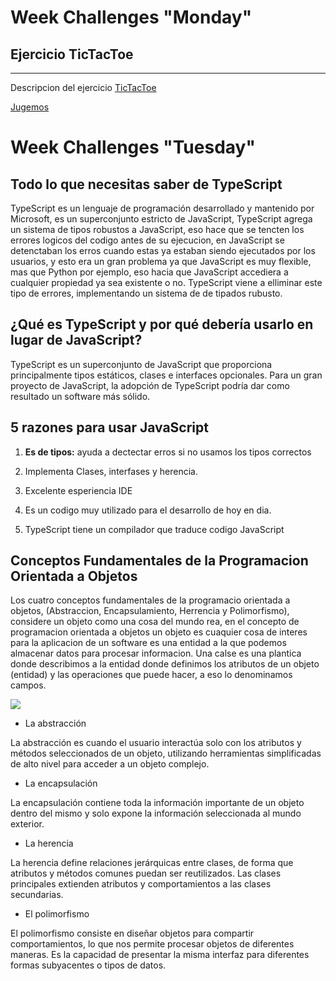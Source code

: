 # <b>Week Challenges "Monday"</b>
## <b>Ejercicio TicTacToe</b>
---
Descripcion del ejercicio
[TicTacToe](https://github.com/corecodeio/devguide-fundamentals-2022-03/tree/main/src/technologies/2022/week09/exercises/e00/desc)

[Jugemos]()

# <b>Week Challenges "Tuesday"</b>
## <b>Todo lo que necesitas saber de TypeScript</b>

TypeScript es un lenguaje de programación desarrollado  y mantenido por Microsoft, es un superconjunto estricto de JavaScript, TypeScript agrega un sistema de tipos robustos a JavaScript, eso hace que se tencten los errores logicos del codigo antes de su ejecucion, en JavaScript se detenctaban los erros cuando estas ya estaban siendo ejecutados por los usuarios, y esto era un gran problema ya que JavaScript es muy flexible, mas que Python por ejemplo, eso hacia que JavaScript accediera a cualquier propiedad ya sea existente o no. TypeScript viene a elliminar este tipo de errores, implementando un sistema de de tipados rubusto.

## <b>¿Qué es TypeScript y por qué debería usarlo en lugar de JavaScript?</b>

TypeScript es un superconjunto de JavaScript que proporciona principalmente tipos estáticos, clases e interfaces opcionales. Para un gran proyecto de JavaScript, la adopción de TypeScript podría dar como resultado un software más sólido.
## <b>5 razones para usar  JavaScript</b>
1. <b>Es de tipos:</b> ayuda a dectectar erros si no usamos los tipos correctos 
2. Implementa Clases, interfases y herencia.

3. Excelente esperiencia IDE
4. Es un codigo muy utilizado para el desarrollo de hoy en dia.
5. TypeScript tiene un compilador que traduce codigo JavaScript 

## <b>Conceptos Fundamentales de la Programacion Orientada a Objetos</b>
Los cuatro conceptos fundamentales de la programacio orientada a objetos, (Abstraccion, Encapsulamiento, Herrencia y Polimorfismo), considere un objeto como una cosa del mundo rea, en el concepto de programacion orientada a objetos un objeto es cuaquier cosa de interes para la aplicacion de un software es una entidad a la que podemos almacenar datos para procesar informacion. Una calse es una plantica donde describimos a la entidad  donde definimos los atributos de un objeto (entidad) y las operaciones que puede hacer, a eso lo denominamos campos. 

<img src="https://2.bp.blogspot.com/-GNHmDKzeqcI/WJj8EFzPbxI/AAAAAAAABZ8/iH9R4gmpdMUsYaOGLU3TYW_oB9nTyECXwCK4B/s1600/elementos.PNG">

- La abstracción

La abstracción es cuando el usuario interactúa solo con los atributos y métodos seleccionados de un objeto, utilizando herramientas simplificadas de alto nivel para acceder a un objeto complejo.

- La encapsulación

La encapsulación contiene toda la información importante de un objeto dentro del mismo y solo expone la información seleccionada al mundo exterior. 

- La herencia

La herencia define relaciones jerárquicas entre clases, de forma que atributos y métodos comunes puedan ser reutilizados. Las clases principales extienden atributos y comportamientos a las clases secundarias.

- El polimorfismo

El polimorfismo consiste en diseñar objetos para compartir comportamientos, lo que nos permite procesar objetos de diferentes maneras. Es la capacidad de presentar la misma interfaz para diferentes formas subyacentes o tipos de datos. 